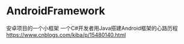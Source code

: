 # AndroidFramework
安卓项目的一个小框架
一个C#开发者用Java搭建Android框架的心路历程 https://www.cnblogs.com/kiba/p/15480140.html
